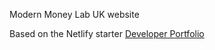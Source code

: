 Modern Money Lab UK website

Based on the Netlify starter [Developer Portfolio](https://github.com/netlify-templates/auto-annotated-portfolio)

